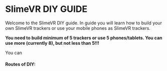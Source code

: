 # SlimeVR DIY GUIDE

Welcome to the SlimeVR DIY guide. In guide you will learn how to build your own SlimeVR trackers or use your mobile phones as SlimeVR trackers.

**You need to build minimum of 5 trackers or use 5 phones/tablets. You can use more (currently 8), but not less than 5!!!**

You can 

#### Routes of DIY:

